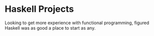# Haskell Projects

Looking to get more experience with functional programming, figured Haskell was as good a place to start as any.
